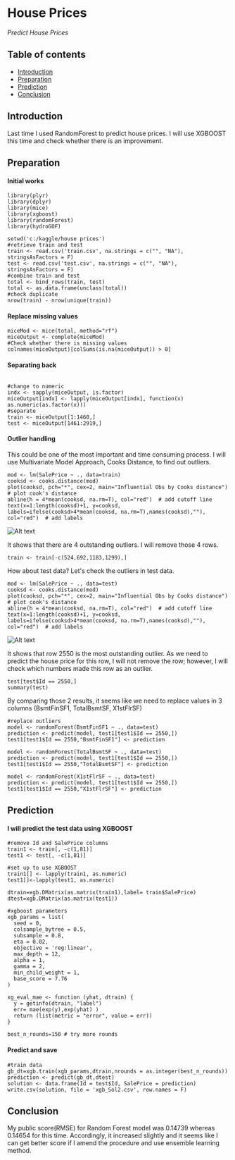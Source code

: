 # **House Prices**
*Predict House Prices*

## Table of contents

- [Introduction](#introduction)
- [Preparation](#preparation)
- [Prediction](#prediction)
- [Conclusion](#conclusion)


## Introduction
Last time I used RandomForest to predict house prices. I will use XGBOOST this time and check whether there is an improvement.

## Preparation
#### Initial works
```
library(plyr)
library(dplyr)
library(mice)
library(xgboost)
library(randomForest)
library(hydroGOF)
```
```
setwd('c:/kaggle/house prices')
#retrieve train and test
train <- read.csv('train.csv', na.strings = c("", "NA"), stringsAsFactors = F)
test <- read.csv('test.csv', na.strings = c("", "NA"), stringsAsFactors = F)
#combine train and test
total <- bind_rows(train, test)
total <- as.data.frame(unclass(total))
#check duplicate
nrow(train) - nrow(unique(train))
```


#### Replace missing values
```
miceMod <- mice(total, method="rf")
miceOutput <- complete(miceMod)
#Check whether there is missing values
colnames(miceOutput)[colSums(is.na(miceOutput)) > 0]
```



#### Separating back
```

#change to numeric
indx <- sapply(miceOutput, is.factor)
miceOutput[indx] <- lapply(miceOutput[indx], function(x) as.numeric(as.factor(x)))
#separate
train <- miceOutput[1:1460,]
test <- miceOutput[1461:2919,]
```

#### Outlier handling
This could be one of the most important and time consuming process. I will use Multivariate Model Approach, Cooks Distance, to find out outliers.

```
mod <- lm(SalePrice ~ ., data=train)
cooksd <- cooks.distance(mod)
plot(cooksd, pch="*", cex=2, main="Influential Obs by Cooks distance")  # plot cook's distance
abline(h = 4*mean(cooksd, na.rm=T), col="red")  # add cutoff line
text(x=1:length(cooksd)+1, y=cooksd, labels=ifelse(cooksd>4*mean(cooksd, na.rm=T),names(cooksd),""), col="red")  # add labels
```

![Alt text](https://github.com/ur4me/House-prices/blob/master/Influentail%20Obs%20by%20Cooks%20distance(train).png)


It shows that there are 4 outstanding outliers.
I will remove those 4 rows.
```
train <- train[-c(524,692,1183,1299),]
```

How about test data? Let's check the outliers in test data.
```
mod <- lm(SalePrice ~ ., data=test)
cooksd <- cooks.distance(mod)
plot(cooksd, pch="*", cex=2, main="Influential Obs by Cooks distance")  # plot cook's distance
abline(h = 4*mean(cooksd, na.rm=T), col="red")  # add cutoff line
text(x=1:length(cooksd)+1, y=cooksd, labels=ifelse(cooksd>4*mean(cooksd, na.rm=T),names(cooksd),""), col="red")  # add labels
```

![Alt text](https://github.com/ur4me/House-prices/blob/master/Influential%20Obs%20by%20Cooks%20distance(test).png)


It shows that row 2550 is the most outstanding outlier. As we need to predict the house price for this row, I will not remove the row; however, I will check which numbers made this row as an outlier.

```
test[test$Id == 2550,]
summary(test)
```
By comparing those 2 results, it seems like we need to replace values in 3 columns (BsmtFinSF1, TotalBsmtSF, X1stFlrSF)
```
#replace outliers
model <- randomForest(BsmtFinSF1 ~ ., data=test)
prediction <- predict(model, test1[test1$Id == 2550,])
test1[test1$Id == 2550,"BsmtFinSF1"] <- prediction

model <- randomForest(TotalBsmtSF ~ ., data=test)
prediction <- predict(model, test1[test1$Id == 2550,])
test1[test1$Id == 2550,"TotalBsmtSF"] <- prediction

model <- randomForest(X1stFlrSF ~ ., data=test)
prediction <- predict(model, test1[test1$Id == 2550,])
test1[test1$Id == 2550,"X1stFlrSF"] <- prediction
```
## Prediction

#### I will predict the test data using XGBOOST
```
#remove Id and SalePrice columns
train1 <- train[, -c(1,81)]
test1 <- test[, -c(1,81)]
```
```
#set up to use XGBOOST
train1[] <- lapply(train1, as.numeric)
test1[]<-lapply(test1, as.numeric)

dtrain=xgb.DMatrix(as.matrix(train1),label= train$SalePrice)
dtest=xgb.DMatrix(as.matrix(test1))
```
```
#xgboost parameters
xgb_params = list(
  seed = 0,
  colsample_bytree = 0.5,
  subsample = 0.8,
  eta = 0.02, 
  objective = 'reg:linear',
  max_depth = 12,
  alpha = 1,
  gamma = 2,
  min_child_weight = 1,
  base_score = 7.76
)

xg_eval_mae <- function (yhat, dtrain) {
  y = getinfo(dtrain, "label")
  err= mae(exp(y),exp(yhat) )
  return (list(metric = "error", value = err))
}

best_n_rounds=150 # try more rounds
```

#### Predict and save
```
#train data
gb_dt=xgb.train(xgb_params,dtrain,nrounds = as.integer(best_n_rounds))
prediction <- predict(gb_dt,dtest)
solution <- data.frame(Id = test$Id, SalePrice = prediction)
write.csv(solution, file = 'xgb_Sol2.csv', row.names = F)
```

## Conclusion
My public score(RMSE) for Random Forest model was 0.14739 whereas 0.14654 for this time. Accordingly, it increased slightly and it seems like I can get better score if I amend the procedure and use ensemble learning method.


